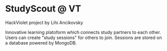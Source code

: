 # StudyScout @ VT

HackViolet project by Lihi Ancikovsky

Innovative learning platoform which connects study partners to each other. Users can create "study sessions" for others to join. Sessions are stored on a database powered by MongoDB. 
